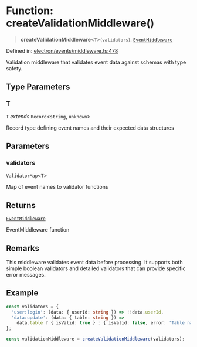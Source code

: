 # Function: createValidationMiddleware()

> **createValidationMiddleware**\<`T`\>(`validators`): [`EventMiddleware`](../../TypedEventBus/type-aliases/EventMiddleware.md)

Defined in: [electron/events/middleware.ts:478](https://github.com/Nick2bad4u/Uptime-Watcher/blob/2a45eeb1723f8f7089001af2c92aa07d82dfe7e4/electron/events/middleware.ts#L478)

Validation middleware that validates event data against schemas with type safety.

## Type Parameters

### T

`T` *extends* `Record`\<`string`, `unknown`\>

Record type defining event names and their expected data structures

## Parameters

### validators

`ValidatorMap`\<`T`\>

Map of event names to validator functions

## Returns

[`EventMiddleware`](../../TypedEventBus/type-aliases/EventMiddleware.md)

EventMiddleware function

## Remarks

This middleware validates event data before processing. It supports both simple boolean
validators and detailed validators that can provide specific error messages.

## Example

```typescript
const validators = {
  'user:login': (data: { userId: string }) => !!data.userId,
  'data:update': (data: { table: string }) =>
    data.table ? { isValid: true } : { isValid: false, error: 'Table name required' }
};

const validationMiddleware = createValidationMiddleware(validators);
```
